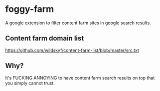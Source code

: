 # foggy-farm

A google extension to filter content farm sites in google search results.

## Content farm domain list
https://github.com/wildskyf/content-farm-list/blob/master/src.txt

## Why?
It's FUCKING ANNOYING to have content farm search results on top that you simply cannot trust.